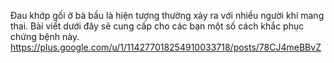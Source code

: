 Đau khớp gối ở bà bầu là hiện tượng thường xảy ra với nhiều người khi mang thai. Bài viết dưới đây sẽ cung cấp cho các bạn một số cách khắc phục chứng bệnh này.
https://plus.google.com/u/1/114277018254910033718/posts/78CJ4meBBvZ
